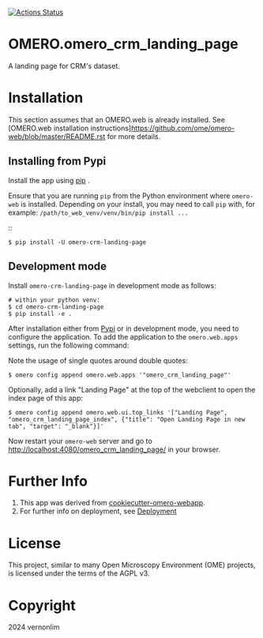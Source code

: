 
[![Actions Status](https://github.com/vernonlim/omero-crm-landing-page/workflows/OMERO/badge.svg)](https://github.com/vernonlim/omero-crm-landing-page/actions)


OMERO.omero_crm_landing_page
==================================

A landing page for CRM's dataset.

Installation
============

This section assumes that an OMERO.web is already installed. See [OMERO.web installation instructions]<https://github.com/ome/omero-web/blob/master/README.rst> for more details.

Installing from Pypi
--------------------

Install the app using [pip](<https://pip.pypa.io/en/stable/>) .

Ensure that you are running ``pip`` from the Python environment
where ``omero-web`` is installed. Depending on your install, you may need to
call ``pip`` with, for example: ``/path/to_web_venv/venv/bin/pip install ...``

::

    $ pip install -U omero-crm-landing-page


Development mode
----------------

Install `omero-crm-landing-page` in development mode as follows:

    # within your python venv:
    $ cd omero-crm-landing-page
    $ pip install -e .

After installation either from [Pypi](https://pypi.org/) or in development mode, you need to configure the application.
To add the application to the `omero.web.apps` settings, run the following command:

Note the usage of single quotes around double quotes:

    $ omero config append omero.web.apps '"omero_crm_landing_page"'

Optionally, add a link "Landing Page" at the top of the webclient to
open the index page of this app:

    $ omero config append omero.web.ui.top_links '["Landing Page", "omero_crm_landing_page_index", {"title": "Open Landing Page in new tab", "target": "_blank"}]'


Now restart your `omero-web` server and go to
<http://localhost:4080/omero_crm_landing_page/> in your browser.


Further Info
============

1. This app was derived from [cookiecutter-omero-webapp](https://github.com/ome/cookiecutter-omero-webapp).
2. For further info on deployment, see [Deployment](https://docs.openmicroscopy.org/latest/omero/developers/Web/Deployment.html)


License
=======

This project, similar to many Open Microscopy Environment (OME) projects, is
licensed under the terms of the AGPL v3.


Copyright
=========

2024 vernonlim

